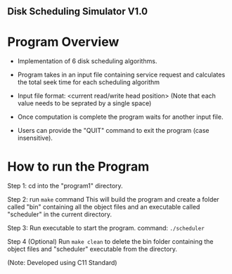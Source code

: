 ## Disk Scheduling Simulator V1.0

# Program Overview

- Implementation of 6 disk scheduling algorithms. 

- Program takes in an input file containing service request and calculates 
  the total seek time for each scheduling algorithm

- Input file format: 
  <total cylinders> <current read/write head position> <previous disk request> <request data>
  (Note that each value needs to be seprated by a single space)

- Once computation is complete the program waits for another input file.

- Users can provide the "QUIT" command to exit the program (case insensitive).

# How to run the Program

Step 1: 
cd into the "program1" directory.

Step 2: 
run `make` command
This will build the program and create a folder called "bin" containing all the object files and 
an executable called "scheduler" in the current directory.

Step 3:
Run executable to start the program.
command: `./scheduler`

Step 4 (Optional)
Run `make clean` to delete the bin folder containing the object files and "scheduler" 
executable from the directory.

(Note: Developed using C11 Standard)
